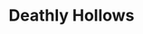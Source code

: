 ---
title: Deathly Hollows
price: 16.00
tags: ["dog-collars"]
description: For the Potter fans
size: Small
templateKey: product-page-layout
image: catty/deathly-hollows.jpg
customField: 
    name: Size
    values: [{name: 'XSmall', priceChange: 0}, {name: 'Small', priceChange: 2},{name: 'Medium', priceChange: 4.00},{name: 'Large', priceChange: 8.00}]
---